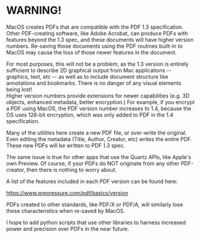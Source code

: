 # WARNING!

MacOS creates PDFs that are compatible with the PDF 1.3 specification. Other PDF-creating software, like Adobe Acrobat, can produce PDFs with features beyond the 1.3 spec, and these documents will have higher version numbers. Re-saving those documents using the PDF routines built-in to MacOS may cause the loss of those newer features in the document.

For most purposes, this will not be a problem, as the 1.3 version is entirely sufficient to describe 2D graphical output from Mac applications -- graphics, text, etc -- as well as to include document structure like annotations and bookmarks. There is no danger of any visual elements being lost!  
Higher version numbers provide extensions for newer capabilities (e.g. 3D objects, enhanced metadata, better encryption.) For example, if you encrypt a PDF using MacOS, the PDF version number increases to 1.4, because the OS uses 128-bit encryption, which was only added to PDF in the 1.4 specification.

Many of the utilities here create a new PDF file, or over-write the original. Even editing the metadata (Title, Author, Creator, etc) writes the entire PDF. These new PDFs will be written to PDF 1.3 spec.

The same issue is true for other apps that use the Quartz APIs, like Apple's own Preview. Of course, if your PDFs do NOT originate from any other PDF-creator, then there is nothing to worry about.

A list of the features included in each PDF version can be found here:  

https://www.prepressure.com/pdf/basics/version

PDFs created to other standards, like PDF/X or PDF/A, will similarly lose these characteristics when re-saved by MacOS.

I hope to add python scripts that use other libraries to harness increased power and precision over PDFs in the near future.
